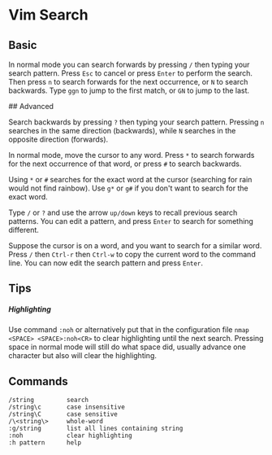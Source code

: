 # Vim Search

## Basic

In normal mode you can search forwards by pressing `/` then typing your search pattern. Press `Esc` to cancel or press `Enter` to perform the search. Then press `n` to search forwards for the next occurrence, or `N` to search backwards. Type `ggn` to jump to the first match, or `GN` to jump to the last.

## Advanced

Search backwards by pressing `?` then typing your search pattern. Pressing `n` searches in the same direction (backwards), while `N` searches in the opposite direction (forwards).

In normal mode, move the cursor to any word. Press `*` to search forwards for the next occurrence of that word, or press `#` to search backwards.

Using `*` or `#` searches for the exact word at the cursor (searching for rain would not find rainbow). Use `g*` or `g#` if you don't want to search for the exact word.

Type `/` or `?` and use the arrow `up/down` keys to recall previous search patterns. You can edit a pattern, and press `Enter` to search for something different.

Suppose the cursor is on a word, and you want to search for a similar word. Press `/` then `Ctrl-r` then `Ctrl-w` to copy the current word to the command line. You can now edit the search pattern and press `Enter`.

## Tips

##### Highlighting

Use command `:noh` or alternatively put that in the configuration file `nmap <SPACE> <SPACE>:noh<CR>` to clear highlighting until the next search. Pressing space in normal mode will still do what space did, usually advance one character but also will clear the highlighting.

## Commands

    /string         search
    /string\c       case insensitive
    /string\C       case sensitive
    /\<string\>     whole-word
    :g/string       list all lines containing string
    :noh            clear highlighting
    :h pattern      help
